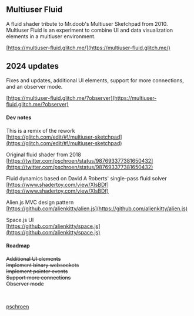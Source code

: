## Multiuser Fluid

A fluid shader tribute to Mr.doob's Multiuser Sketchpad from 2010. Multiuser Fluid is an experiment to combine UI and data visualization elements in a multiuser environment.

[https://multiuser-fluid.glitch.me/](https://multiuser-fluid.glitch.me/)

## 2024 updates

Fixes and updates, additional UI elements, support for more connections, and an observer mode.

[https://multiuser-fluid.glitch.me/?observer](https://multiuser-fluid.glitch.me/?observer)

#### Dev notes

This is a remix of the rework  
[https://glitch.com/edit/#!/multiuser-sketchpad](https://glitch.com/edit/#!/multiuser-sketchpad)

Original fluid shader from 2018  
[https://twitter.com/pschroen/status/987693377381650432](https://twitter.com/pschroen/status/987693377381650432)

Fluid dynamics based on David A Roberts' single-pass fluid solver  
[https://www.shadertoy.com/view/XlsBDf](https://www.shadertoy.com/view/XlsBDf)

Alien.js MVC design pattern  
[https://github.com/alienkitty/alien.js](https://github.com/alienkitty/alien.js)

Space.js UI  
[https://github.com/alienkitty/space.js](https://github.com/alienkitty/space.js)

#### Roadmap

~~Additional UI elements~~  
~~Implement binary websockets~~  
~~Implement pointer events~~  
~~Support more connections~~  
~~Observer mode~~  

<br>

[pschroen](https://ufo.ai/)
